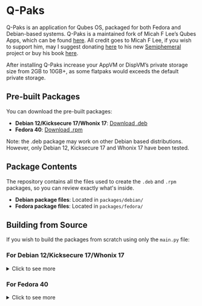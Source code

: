 # Q-Paks

Q-Paks is an application for Qubes OS, packaged for both Fedora and Debian-based systems. Q-Paks is a maintained fork of Micah F Lee’s Qubes Apps, which can be found [here](https://github.com/micahflee/qube-apps). All credit goes to Micah F Lee, if you wish to support him, may I suggest donating [here](https://semiphemeral.com/donate/) to his new [Semiphemeral](https://semiphemeral.com) project or buy his book [here](https://hacksandleaks.com/).

After installing Q-Paks increase your AppVM or DispVM’s private storage size from 2GB to 10GB+, as some flatpaks would exceeds the default private storage.

## Pre-built Packages

You can download the pre-built packages:

- **Debian 12/Kicksecure 17/Whonix 17**: [Download .deb](https://github.com/litigated/Q-Paks/packages/debian/q-paks-0.2.deb)
- **Fedora 40**: [Download .rpm](https://github.com/litigated/Q-Paks/packages/fedora/q-paks-0.2.rpm)

Note: the .deb package may work on other Debian based distributions. However, only Debian 12, Kicksecure 17 and Whonix 17  have been tested. 

## Package Contents

The repository contains all the files used to create the `.deb` and `.rpm` packages, so you can review exactly what's inside.

- **Debian package files**: Located in `packages/debian/`
- **Fedora package files**: Located in `packages/fedora/`

## Building from Source

If you wish to build the packages from scratch using only the `main.py` file:

### For Debian 12/Kicksecure 17/Whonix 17

<details>
  <summary>Click to see more</summary>
  
  1. Download the ‘main.py’ from the ‘sources’ directory by typing:
```bash 
git clone https://github.com/litigated/Q-Paks/sources/main.py
```

2. Install the development tools needed:
```bash 
sudo apt-get install -y build-essential python3 python3-pyqt5 dh-make debhelper devscripts fakeroot
```

3. Create the Q-Paks building project directory change into it:
```bash
mkdir -p ~/q-paks-0.2
cd ~/q-paks-0.2
```

4. Create the necessary directories for the Q-Paks files:
```bash
mkdir -p usr/local/bin
mkdir -p usr/share/applications
mkdir -p usr/share/icons/hicolor/256x256/apps
mkdir -p DEBIAN
```

5.  Copy the main.py file into your local bin directory and make it executable:
```bash 
cp /home/user/main.py usr/local/bin/q-paks
chmod +x usr/local/bin/q-paks
```
 
6.  Create the desktop file:
```bash
cat <<EOL > usr/share/applications/q-paks.desktop
[Desktop Entry]
Name=Q-Paks
Exec=/usr/local/bin/q-paks
Icon=q-paks
Type=Application
Terminal=false
Categories=Utility;
EOL
```

7. Create the control file:
```bash 
cat <<EOL > DEBIAN/control
Package: q-paks
Version: 0.2
Section: utils
Priority: optional
Architecture: all
Depends: python3, python3-pyqt5, flatpak, xterm
Maintainer: Litigated <contact@litigated.uk>
Description: Q-Paks Application
 A simple application to manage Flatpak apps in Qubes OS.
Homepage: https://www.litigated.uk
EOL
```

7. Now, build the .deb package:
```bash 
dpkg-deb --build ~/q-paks-0.2
```

8. Move the .deb package into your desired Template or AppVM:
```bash
qvm-move ~/q-paks-0.2.deb
```

9. Open a terminal in the Template or AppVM, where you moved the Q-Paks pakcage into, & install the required dependencies:
```bash
sudo apt-get install python3-pyqt5 flatpak xterm -y
```

10. Finally, install the .deb package:
```bash
sudo dpkg -i ~/QubesIncoming/”YOUR DISPOSABLE VM NAME”/q-paks-0.2.deb
```
  
</details>

### For Fedora 40

<details>
  <summary>Click to see more</summary>
  
  1. Open a terminal in a disposable fedora 40 vm.

2. Download the ‘main.py’ from the ‘sources’ directory by typing:
```bash 
git clone https://github.com/litigated/Q-Paks/sources/main.py 
```

3. Install the development tools needed:
```bash
sudo dnf install rpm-build rpmdevtools qt5-qtbase-devel qt5-qtsvg-devel qt5-qttools-devel python3-qt5 python3-devel  -y 
```

4. Set up your build environment by merely typing:
```bash
rpmdev-setuptree 
```

5. Now, create the Q-Paks directory and enter the directory:
```bash 
mkdir ~/q-paks
cd ~/q-paks 
```

6, It is time create the source tarball

6.1. Inside the Q-Paks directory, create the version subdirectory:
```bash 
mkdir -p q-paks-0.2
```

6.2. Copy your downloaded main.py into the q-paks versioned directory:
```bash 
cp /home/user/main.py q-paks-0.2/
```

6.3 Create the desktop entry file:
```bash
cat <<EOF > q-paks-0.2/q-paks.desktop
[Desktop Entry]
Version=0.2
Name=Q-Paks
Comment=Manage your Flatpak applications
Exec=q-paks
Icon=q-paks
Terminal=false
Type=Application
Categories=Utility;
EOF
```

6.4 Now, create the tarball by typing:
```bash 
tar czvf q-paks-0.2.tar.gz q-paks-0.2 
```

6.5 Move the tarball into your sources directory, which was built earlier:
```bash 
mv q-paks-0.2.tar.gz ~/rpmbuild/SOURCES/ 
```

7. Then, create the spec file inside the spec directory by typing:
```bash 
cat <<EOF > ~/rpmbuild/SPECS/q-paks.spec
Name:           q-paks
Version:        0.2
Release:        1%{?dist}
Summary:        Q-Paks - Manage your Flatpak applications

License:        GPL-3+
URL:            https://litigated.uk/
Source0:        %{name}-%{version}.tar.gz

BuildArch:      noarch
BuildRequires:  python3-devel python3-qt5 qt5-qtbase-devel
Requires:       python3-qt5 flatpak xterm

%description
Q-Paks is a fork of Qubes Apps by Micah F Lee, an application for searching, installing, and managing Flatpak applications.

%prep
%setup -q

%build
# Not much to build in a Python application

%install
mkdir -p %{buildroot}%{_bindir}
install -m 0755 main.py %{buildroot}%{_bindir}/q-paks

mkdir -p %{buildroot}%{_datadir}/applications/
install -m 0644 q-paks.desktop %{buildroot}%{_datadir}/applications/q-paks.desktop

%files
%{_bindir}/q-paks
%{_datadir}/applications/q-paks.desktop

%changelog
* Sat Aug 17 2024 Litigated <contact@litigated.uk> - 9.2-1
- Initial package
EOF
```

8. Build the RPM package:
```bash 
rpmbuild -ba ~/rpmbuild/SPECS/q-paks.spec
```

9. Move your newly built RPM package to into your Fedora 40 Template, AppVM or HVM:
```bash
qvm-move ~/rpmbuild/RPMS/noarch/q-paks-0.2-1.fc40.noarch.rpm
```

10. Finally, open the terminal in the template, appvm or hvm, you just copied your q-paks RPM package to and install Q-Paks dependencies:
```bash 
sudo dnf install python3-qt5 flatpak xterm -y
```

11. Install Q-Paks.
```bash
sudo dnf install ~/QubesIncoming/”YOUR DISPOSABLE VM NAME”/noarch/q-paks-1.0-1.fc40.noarch.rpm
```

</details>
